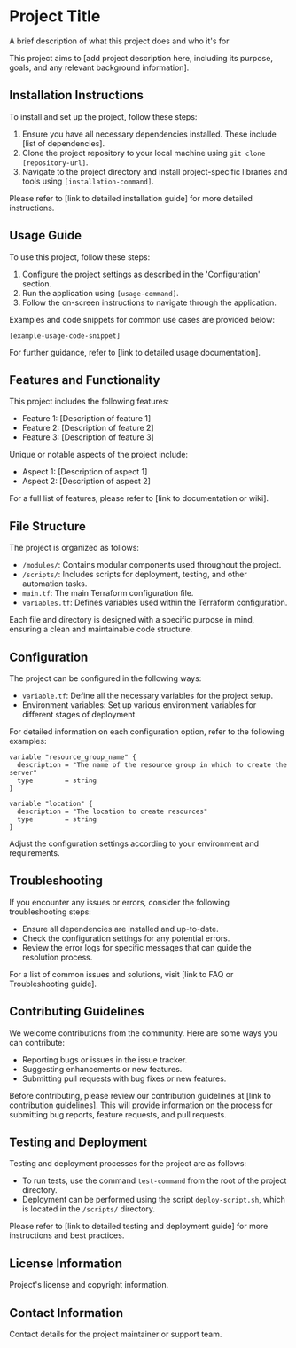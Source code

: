 # Project Title

A brief description of what this project does and who it's for

This project aims to [add project description here, including its purpose, goals, and any relevant background information].

## Installation Instructions

To install and set up the project, follow these steps:

1. Ensure you have all necessary dependencies installed. These include [list of dependencies].
2. Clone the project repository to your local machine using `git clone [repository-url]`.
3. Navigate to the project directory and install project-specific libraries and tools using `[installation-command]`.

Please refer to [link to detailed installation guide] for more detailed instructions.

## Usage Guide

To use this project, follow these steps:

1. Configure the project settings as described in the 'Configuration' section.
2. Run the application using `[usage-command]`.
3. Follow the on-screen instructions to navigate through the application.

Examples and code snippets for common use cases are provided below:

```
[example-usage-code-snippet]
```

For further guidance, refer to [link to detailed usage documentation].

## Features and Functionality

This project includes the following features:

- Feature 1: [Description of feature 1]
- Feature 2: [Description of feature 2]
- Feature 3: [Description of feature 3]

Unique or notable aspects of the project include:

- Aspect 1: [Description of aspect 1]
- Aspect 2: [Description of aspect 2]

For a full list of features, please refer to [link to documentation or wiki].

## File Structure

The project is organized as follows:

- `/modules/`: Contains modular components used throughout the project.
- `/scripts/`: Includes scripts for deployment, testing, and other automation tasks.
- `main.tf`: The main Terraform configuration file.
- `variables.tf`: Defines variables used within the Terraform configuration.

Each file and directory is designed with a specific purpose in mind, ensuring a clean and maintainable code structure.

## Configuration

The project can be configured in the following ways:

- `variable.tf`: Define all the necessary variables for the project setup.
- Environment variables: Set up various environment variables for different stages of deployment.

For detailed information on each configuration option, refer to the following examples:

```hcl
variable "resource_group_name" {
  description = "The name of the resource group in which to create the server"
  type        = string
}

variable "location" {
  description = "The location to create resources"
  type        = string
}
```

Adjust the configuration settings according to your environment and requirements.

## Troubleshooting

If you encounter any issues or errors, consider the following troubleshooting steps:

- Ensure all dependencies are installed and up-to-date.
- Check the configuration settings for any potential errors.
- Review the error logs for specific messages that can guide the resolution process.

For a list of common issues and solutions, visit [link to FAQ or Troubleshooting guide].

## Contributing Guidelines

We welcome contributions from the community. Here are some ways you can contribute:

- Reporting bugs or issues in the issue tracker.
- Suggesting enhancements or new features.
- Submitting pull requests with bug fixes or new features.

Before contributing, please review our contribution guidelines at [link to contribution guidelines]. This will provide information on the process for submitting bug reports, feature requests, and pull requests.

## Testing and Deployment

Testing and deployment processes for the project are as follows:

- To run tests, use the command `test-command` from the root of the project directory.
- Deployment can be performed using the script `deploy-script.sh`, which is located in the `/scripts/` directory.

Please refer to [link to detailed testing and deployment guide] for more instructions and best practices.

## License Information

Project's license and copyright information.

## Contact Information

Contact details for the project maintainer or support team.
